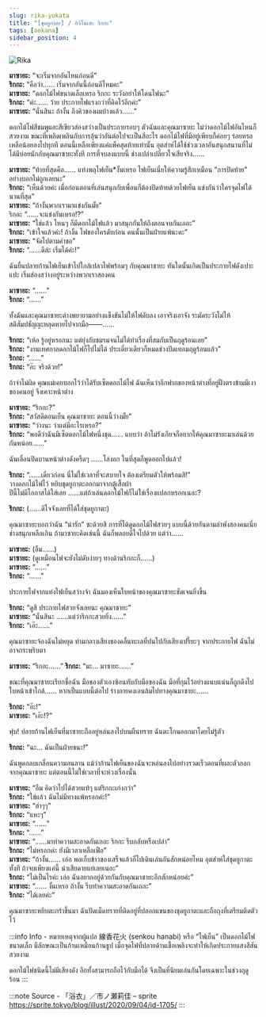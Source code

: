 ```yaml
---
slug: rika-yukata
title: "[ชุดยูกาตะ] / อิจิโนเสะ ริกกะ"
tags: [aokana]
sidebar_position: 4
---
```


![Rika](https://res.cloudinary.com/kagamiweb/image/upload/v1631463910/blog/aokana/rika-yukata.jpg)

<!-- truncate -->

**มาซายะ:** “จะเริ่มจากอันไหนก่อนดี”  
**ริกกะ:** “คือว่า…… เริ่มจากอันนี้ก่อนดีไหมคะ”  
**มาซายะ:** “ดอกไม้ไฟขนาดเล็กเหรอ ริกกะ ระวังอย่าให้โดนไฟนะ”  
**ริกกะ:** “ค่ะ…… ว้าย ประกายไฟแรงกว่าที่คิดไว้อีกค่ะ”  
**มาซายะ:** “นั่นสินะ ถ้างั้น ถึงคิวของผมบ้างแล้ว……”

ดอกไม้ไฟสีชมพูและสีเขียวส่องสว่างเป็นประกายรอบๆ ตัวฉันและคุณมาซายะ ไม่ว่าดอกไม้ไฟอันไหนก็สวยงาม
ขณะที่เพลิดเพลินกับการลุ้นว่าอันต่อไปจะเป็นสีอะไร ดอกไม้ไฟที่มีอยู่เพียบก็ค่อยๆ ร่อยหรอ เหลือน้อยลงไปทุกที
ตอนนี้เหลือเพียงแค่แพ็คสุดท้ายเท่านั้น
อุตส่าห์ได้ใช้ช่วงเวลาอันสนุกสนานที่ไม่ได้มีบ่อยนักกับคุณมาซายะทั้งที การที่จบลงแบบนี้ ช่างเปล่าเปลี่ยวใจเสียจริง……

**มาซายะ:** “ท้ายที่สุดคือ…… แท่งพลุไฟเย็น*งั้นเหรอ ไฟเย็นเนี่ยให้ความรู้สึกเหมือน “การปิดท้าย” อย่างบอกไม่ถูกเลยนะ”  
**ริกกะ:** “เห็นด้วยค่ะ เมื่อก่อนตอนที่เล่นสนุกกับเพื่อนก็ต้องปิดท้ายด้วยไฟเย็น แข่งกันว่าใครจุดไฟได้นานที่สุด”  
**มาซายะ:** “ถ้างั้นพวกเรามาแข่งกันมั้ย”  
ริกกะ “……จะแข่งกันเหรอ!?”  
**มาซายะ:** “ใช่แล้ว ไหนๆ ก็มีดอกไม้ไฟแล้ว มาสนุกกันให้ถึงตอนจบกันเถอะ”  
**ริกกะ:** “เข้าใจแล้วค่ะ! ถ้างั้น ไฟของใครดับก่อน คนนั้นเป็นฝ่ายแพ้นะคะ”  
**มาซายะ:** “จัดไปตามคำขอ”  
**ริกกะ:** “……ดีล่ะ เริ่มได้ค่ะ!”

ฉันยื่นปลายก้านไฟเย็นเข้าไปใกล้เปลวไฟพร้อมๆ กับคุณมาซายะ
ทันใดนั้นเกิดเป็นประกายไฟดังเปาะแปะ เริ่มส่องสว่างอยู่ระหว่างพวกเราสองคน

**มาซายะ:** “……”  
**ริกกะ:** “……”

ทั้งฉันและคุณมาซายะต่างพยายามอย่างแข็งขันไม่ให้ไฟดับลง
เอาจริงเอาจัง ระมัดระวังไม่ให้สติสัมปชัญญะหลุดหายไปจากมือ――……

**ริกกะ:** “เห้อ รู้อยู่หรอกนะ แต่ยุ่งกับชมรมจนไม่ได้ทำเรื่องที่สมกับเป็นฤดูร้อนเลย”  
**ริกกะ:** “งานเทศกาลดอกไม้ไฟก็ไปไม่ได้ ประเดี๋ยวเดียวก็หมดช่วงปิดเทอมฤดูร้อนแล้ว”  
**ริกกะ:** “……”  
**ริกกะ:** “อ๊ะ จริงด้วย!”

ถ้าจำไม่ผิด คุณแม่เคยบอกไว้ว่าได้รับเซ็ตดอกไม้ไฟ
ฉันเห็นว่าอีกฟากของหน้าต่างที่อยู่ฝั่งตรงข้ามมีเงาของคนอยู่ จึงเคาะหน้าต่าง

**มาซายะ:** “ริกกะ?”  
**ริกกะ:** “สวัสดีตอนเย็น คุณมาซายะ ตอนนี้ว่างมั้ย”  
**มาซายะ:** “ว่างนะ ว่าแต่มีอะไรเหรอ?”  
**ริกกะ:** “พอดีว่าฉันมีเซ็ตดอกไม้ไฟหนึ่งชุด…… แบบว่า ถ้าไม่รังเกียจก็อยากให้คุณมาซายะมาเล่นด้วยกันหน่อย……”

ฉันเลื่อนปิดบานหน้าต่างดังครืดๆ
……โล่งอก ในที่สุดก็พูดออกไปแล้ว!

**ริกกะ:** “……เดี๋ยวก่อน นี่ไม่ใช่เวลาที่จะสบายใจ ต้องเตรียมตัวให้พร้อมสิ!”  
วางดอกไม้ไฟไว้ หยิบชุดยูกาตะออกมาจากตู้เสื้อผ้า  
ปีนี้ไม่มีโอกาสได้ใส่เลย ……แต่ถ้าเล่นดอกไม้ไฟก็ไม่ใช่เรื่องแปลกหรอกเนอะ?

**ริกกะ:** (……ดีใจจังเลยที่ได้ใส่ชุดยูกาตะ)

คุณมาซายะบอกว่าฉัน “น่ารัก” ซะด้วยสิ
การที่ได้ดูดอกไม้ไฟสวยๆ แบบนี้ด้วยกันตามลำพังสองคนเนี่ย ช่างสนุกเหลือเกิน ถ้ามาซายะคิดเช่นนี้ ฉันก็พลอยดีใจไปด้วย แต่ว่า……

**มาซายะ:** (อืม……)  
**มาซายะ:** (ดูเหมือนไฟจะยังไม่ดับง่ายๆ ทางด้านริกกะก็……)  
**มาซายะ:** “……”  
**ริกกะ:** “……”

ประกายไฟจากแท่งไฟเย็นสว่างจ้า ฉันมองเห็นใบหน้าของคุณมาซายะชัดเจนยิ่งขึ้น

**ริกกะ:** “ดูสิ ประกายไฟสวยจังเลยนะ คุณมาซายะ”  
**มาซายะ:** “นั่นสินะ ……แต่ว่าริกกะสวยยิ่ง……”  
**ริกกะ:** “เอ๊ะ……”

คุณมาซายะจ้องฉันไม่หยุด
ท่ามกลางเสียงของคลื่นทะเลที่ปนไปกับเสียงเปรี๊ยะๆ จากประกายไฟ ฉันไม่อาจกระพริบตา

**มาซายะ:** “ริกกะ……”
**ริกกะ:** “มะ… มาซายะ……”

ขณะที่คุณมาซายะเรียกชื่อฉัน มือของตัวเองซ้อนทับกับมือของฉัน มือที่กุมไว้อย่างแนบแน่นก็ถูกดึงไป ใบหน้าเข้าใกล้…… หากเป็นแบบนี้ต่อไป ร่างกายคงเอนล้มไปทางคุณมาซายะ……

**ริกกะ:** “อ๊ะ!”  
**มาซายะ:** “เอ๊ะ!?”

ฟุบ!
ปลายก้านไฟเย็นที่มาซายะถืออยู่หล่นลงไปบนผืนทราย ฉันตะโกนออกมาโดยไม่รู้ตัว

**ริกกะ:** “ฉะ… ฉันเป็นฝ่ายชนะ!”

ฉันพูดกลบเกลื่อนความลนลาน
แม้ว่าก้านไฟเย็นของฉันจะหล่นลงไปอย่างรวดเร็วตอนที่ผละตัวออกจากคุณมาซายะ แต่ตอนนี้ไม่ใช่เวลาที่จะห่วงเรื่องนั้น

**มาซายะ:** “อืม คิดว่าไปได้สวยแท้ๆ แต่ริกกะเก่งกว่า”  
**ริกกะ:** “ใช่แล้ว ฉันไม่มีทางแพ้หรอกค่ะ!”  
**มาซายะ:** “ฮ่าๆๆ”  
**ริกกะ:** “แหะๆ”  
**มาซายะ:** “……”  
**ริกกะ:** “……”  
**มาซายะ:** “……มาทำความสะอาดกันเถอะ ริกกะ รีบกลับหรือเปล่า”  
**ริกกะ:** “ไม่หรอกค่ะ ยังมีเวลาเหลือเฟือ”  
**มาซายะ:** “ถ้างั้น…… เอ่อ พอเก็บข้าวของเสร็จแล้วก็ไปเดินเล่นกันสักหน่อยไหม อุตส่าห์ใส่ชุดยูกาตะทั้งที ถ้าจบเพียงแค่นี้ น่าเสียดายแย่เลยเนอะ”  
**ริกกะ:** “ไม่เป็นไรค่ะ เอ่อ ฉันอยากอยู่ด้วยกันกับคุณมาซายะอีกสักหน่อยค่ะ”  
**มาซายะ:** “…… งั้นเหรอ ถ้างั้น รีบทำความสะอาดกันเถอะ”  
**ริกกะ:** “ได้เลยค่ะ”

คุณมาซายะหยิบตะกร้าขึ้นมา
ฉันปัดเม็ดทรายที่ติดอยู่ที่ปลอกแขนของชุดยูกาตะและถือถุงที่เตรียมติดตัวไว้

:::info Info - หมายเหตุจากผู้แปล
線香花火 (senkou hanabi) หรือ “ไฟเย็น” เป็นดอกไม้ไฟขนาดเล็ก มีลักษณะเป็นก้านเหมือนก้านธูป เมื่อจุดไฟที่ปลายด้านเชื้อเพลิงจะทำให้เกิดประกายแสงสีสันสวยงาม

ดอกไม้ไฟชนิดนี้ไม่มีเสียงดัง อีกทั้งสามารถถือไว้กับมือได้ จึงเป็นที่นิยมเล่นกันโดยเฉพาะในช่วงฤดูร้อน
:::

:::note Source - 「浴衣」／市ノ瀬莉佳 – sprite
https://sprite.tokyo/blog/illust/2020/09/04/id-1705/
:::